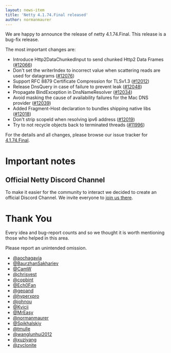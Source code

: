 ```yaml
---
layout: news-item
title: 'Netty 4.1.74.Final released'
author: normanmaurer
---
```


We are happy to announce the release of netty 4.1.74.Final. This release is a bug-fix release.

The most important changes are:

* Introduce Http2DataChunkedInput to send chunked Http2 Data Frames ([#12066](https://github.com/netty/netty/pull/12066))
* Don't set the writerIndex to incorrect value when scattering reads are used for datagrams ([#12076](https://github.com/netty/netty/pull/12076))
* Support RFC 8879 Certificate Compression for TLSv1.3 ([#12012](https://github.com/netty/netty/pull/12012))
* Release DnsQuery in case of failure to prevent leak ([#12048](https://github.com/netty/netty/pull/12048))
* Propagate BindException in DnsNameResolver ([#12034](https://github.com/netty/netty/pull/12034))
* Avoid masking the cause of availability failures for the Mac DNS provider ([#12039](https://github.com/netty/netty/pull/12039))
* Added Fragment-Host declaration to bundles shipping native libs ([#12018](https://github.com/netty/netty/pull/12018))
* Don't strip scopeId when resolving ipv6 address ([#12019](https://github.com/netty/netty/pull/12019))
* Try to not recycle objects back to terminated threads ([#11996](https://github.com/netty/netty/pull/11996))

For the details and all changes, please browse our issue tracker for [4.1.74.Final](https://github.com/netty/netty/issues?page=1&q=is%3Aclosed+milestone%3A4.1.74.Final).

# Important notes

## Official Netty Discord Channel

To make it easier for the community to interact we decided to create an official Discord Channel. We invite everyone to [join us there](https://discord.gg/q4aQ2XjaCa).

# Thank You

Every idea and bug-report counts and so we thought it is worth mentioning those who helped in this area.

Please report an unintended omission.

* [@aochagavia](https://github.com/aochagavia)
* [@BaurzhanSakhariev](https://github.com/BaurzhanSakhariev)
* [@CamW](https://github.com/CamW)
* [@chrisvest](https://github.com/chrisvest)
* [@copbint](https://github.com/copbint)
* [@Ech0Fan](https://github.com/Ech0Fan)
* [@geoand](https://github.com/geoand)
* [@hyperxpro](https://github.com/hyperxpro)
* [@johnou](https://github.com/johnou) 
* [@Kvicii](https://github.com/Kvicii)
* [@MrEasy](https://github.com/MrEasy)
* [@normanmaurer](https://github.com/normanmaurer)
* [@Spikhalskiy](https://github.com/Spikhalskiy)
* [@tmulle](https://github.com/tmulle)
* [@wanglunhui2012](https://github.com/wanglunhui2012)
* [@xuziyang](https://github.com/xuziyang)
* [@zyclonite](https://github.com/zyclonite)

 